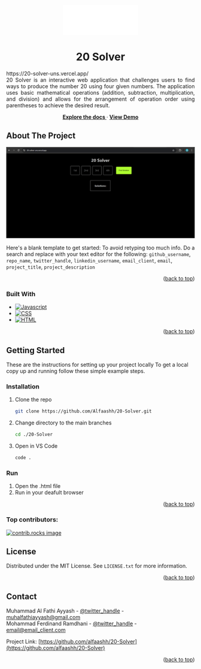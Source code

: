 <!-- PROJECT LOGO -->
<br />
<div align="center">
  <a href="https://github.com/alfaashh/20-Solver">
    <img src="images/logo.png" alt="Logo" width="200" height="80">
  </a>

<h1 align="center">20 Solver</h1>

  <p align="justify">
    https://20-solver-uns.vercel.app/
    <br />
    20 Solver is an interactive web application that challenges users to find ways to produce the number 20 using four given numbers. The application uses basic mathematical operations (addition, subtraction, multiplication, and division) and allows for the arrangement of operation order using parentheses to achieve the desired result.
    <br />
  </p>
  <p align="center">
    <a href="https://github.com/alfaashh/20-Solver/tree/main/docs"><strong>Explore the docs </strong></a>
     ·
     <a href="https://github.com/alfaashh/20-Solver/tree/main/demo"><strong>View Demo </strong></a>
  </p>
</div>


<!-- ABOUT THE PROJECT -->
## About The Project

![Web Screenshoot][product-screenshot]

Here's a blank template to get started: To avoid retyping too much info. Do a search and replace with your text editor for the following: `github_username`, `repo_name`, `twitter_handle`, `linkedin_username`, `email_client`, `email`, `project_title`, `project_description`

<p align="right">(<a href="#readme-top">back to top</a>)</p>



### Built With

* [![Javascript][Javascript]][Javascript-url]
* [![CSS][CSS]][CSS-url]
* [![HTML][HTML]][HTML-url]

<p align="right">(<a href="#readme-top">back to top</a>)</p>



<!-- GETTING STARTED -->
## Getting Started

These are the instructions for setting up your project locally
To get a local copy up and running follow these simple example steps.


### Installation

1. Clone the repo
   ```sh
   git clone https://github.com/Alfaashh/20-Solver.git
   ```
2. Change directory to the main branches
   ```sh
   cd ./20-Solver
   ```
3. Open in VS Code
   ```sh
   code .
   ```
   
### Run

1. Open the .html file
2. Run in your deafult browser
   
<p align="right">(<a href="#readme-top">back to top</a>)</p>



### Top contributors:

<a href="https://github.com/Alfaashh/20-Solver/graphs/contributors">
  <img src="https://contrib.rocks/image?repo=Alfaashh/20-Solver" alt="contrib.rocks image" />
</a>



<!-- LICENSE -->
## License

Distributed under the MIT License. See `LICENSE.txt` for more information.

<p align="right">(<a href="#readme-top">back to top</a>)</p>



<!-- CONTACT -->
## Contact

Muhammad Al Fathi Ayyash - [@twitter_handle](https://twitter.com/twitter_handle) - muhalfathiayyash@gmail.com
<br />
Mohammad Ferdinand Ramdhani - [@twitter_handle](https://twitter.com/twitter_handle) - email@email_client.com

Project Link: [https://github.com/alfaashh/20-Solver](https://github.com/alfaashh/20-Solver)

<p align="right">(<a href="#readme-top">back to top</a>)</p>



<!-- MARKDOWN LINKS & IMAGES -->
<!-- https://www.markdownguide.org/basic-syntax/#reference-style-links -->
[product-screenshot]: images/screenshot.png
[Javascript]: https://img.shields.io/badge/JavaScript-F7DF1E?style=for-the-badge&logo=javascript&logoColor=black
[Javascript-url]: https://javascript.com/
[CSS]: https://img.shields.io/badge/CSS-563d7c?&style=for-the-badge&logo=css3&logoColor=white
[CSS-url]: https://www.w3.org/Style/CSS/Overview.en.html
[HTML]: https://img.shields.io/badge/HTML-e34c26?style=for-the-badge&logo=html5&logoColor=white
[HTML-url]: https://html.com/
